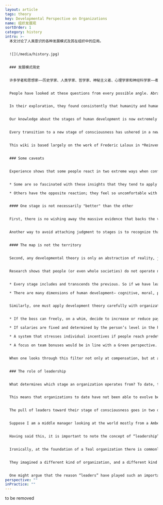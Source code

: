 ```yaml
---
layout: article
tags: theory
key: Developmental Perspective on Organizations
name: 组织发展观
sortOrder: 1
category: history
intro: >-
  本文讨论了人类意识的各种发展模式及其在组织中的应用。


  ![](/media/history.jpg)


  ### 发展模式简史


  许多学者和思想家——历史学家、人类学家、哲学家、神秘主义者、心理学家和神经科学家——都在探讨这样一个问题：*人类是如何从最早的人类意识形式进化到现代这种复杂意识的？*也有人探讨一个相关的问题：*我们今天的人类如何从出生时的相对简单的意识形式进化到成年的完全成熟？*


  People have looked at these questions from every possible angle. Abraham Maslow  looked at how human needs evolve along the human journey, from basic physiological needs to self-actualization. Others looked at development through the lenses of *worldviews* (Gebser, among others), *cognitive capacities* (Piaget), *values* (Graves), *moral development* (Kohlberg, Gilligan), *self-identity* (Loevinger), *spirituality* (Fowler), *leadership* (Cook-Greuter, Kegan, Torbert), and so on.


  In their exploration, they found consistently that humanity and human beings evolve in stages. They do not evolve in the way that trees grow, continuously, but rather by sudden transformations, like a caterpillar that becomes a butterfly, or a tadpole a frog.


  Our knowledge about the stages of human development is now extremely robust. Two thinkers in particular―Ken Wilber^\[For an easy introduction: Wilber, Ken. A brief history of everything. Boston: Shambhala Publications, 1996. For a more complete overview: Wilber, Ken. Integral Psychology. Boston: Shambhala Publications, 2000. ] and Jenny Wade^\[Wade, Jenny. Changes of Mind: A Holonomic Theory of the Evolution of Consciousness. Albany: State University of New York Press, 1996.]―have done substantial work comparing and contrasting all the major stage models and have discovered strong convergence. Each model might look at a particular side of the mountain (one looks at needs, another at cognition, for instance), but it seems to be the same mountain. While they often choose different names to refer to the stages or sometimes subdivide or regroup stages differently, the underlying phenomenon is the same - just like Fahrenheit and Celsius recognize, with different labels, that there is a point at which water freezes and another where it boils. This developmental view has been backed up by solid evidence from large pools of data; academics like Jane Loevinger, Susanne Cook-Greuter, Bill Torbert, and Robert Kegan have tested this stage theory with thousands and thousands of people in several cultures, in organizational and corporate settings, among others.^\[Laloux, Frederic (2014-02-09). Reinventing Organizations: A Guide to Creating Organizations Inspired by the Next Stage of Human Consciousness (Kindle Location 493-501). Nelson Parker. Kindle Edition.]


  Every transition to a new stage of consciousness has ushered in a new era in human history. At each juncture, everything changed: society (going from family bands to tribes to empires to nation states); the economy (from foraging to horticulture, agriculture, and industrialization); the power structures; the role of religion. One aspect hasn’t yet received much attention: with every new stage in human consciousness also came a breakthrough in our ability to collaborate, bringing about a new organizational model. Organizations as we know them today are simply the expression of our current worldview, our current stage of development. Every time that we, as a species, have changed the way we think about the world, we have come up with more powerful types of organizations.^\[Laloux, Frederic (2014-02-09). Reinventing Organizations: A Guide to Creating Organizations Inspired by the Next Stage of Human Consciousness (Kindle Locations 476-506). Nelson Parker. Kindle Edition.]


  This wiki is based largely on the work of Frederic Laloux in *Reinventing Organizations: A Guide to Creating Organizations Inspired by the Next Stage of Human Consciousness*. In his work, Laloux attempts to catalog the stages through which human organizational development has progressed. He portrays these stages in a way that borrows from many researchers, including those mentioned above, but particularly from the meta-analyses of Ken Wilber and Jenny Wade. As in Wilber’s *Integral Theory*, Laloux’s work and this wiki give colors as names to each stage of development. It should be noted that while the descriptions of stages here are generally compatible with *Integral Theory*, they may not always correspond exactly.


  ### Some caveats


  Experience shows that some people react in two extreme ways when confronted with this developmental theory.


  * Some are so fascinated with these insights that they tend to apply them haphazardly, oversimplifying reality to fit the model.

  * Others have the opposite reaction; they feel so uncomfortable with a model that could be used to label people and put them into different boxes that they reject the notion there is a developmental aspect to human evolution. They see the notion of such stages as elitist and implying that certain people are somehow better than others.


  #### One stage is not necessarily "better" than the other


  First, there is no wishing away the massive evidence that backs the view that human consciousness evolves in stages. The problem is not with the reality of the stages; it is with how we view the staircase. We get into trouble when we believe that later stages are “better” than earlier stages; a more helpful interpretation is that they are “more complex” ways of dealing with the world. For instance, a person operating from Pluralistic-Green can integrate people’s conflicting perspectives in a way that a person operating from Impulsive-Red most likely cannot. At the same time, every level has its own light and shadow, its own healthy and unhealthy expressions. Orange modernity, for instance, for all the life-enhancing advancements it has brought, has changed the planet in a way previous stages never could.


  Another way to avoid attaching judgment to stages is to recognize that each stage is well adapted to certain contexts. If we were caught in a civil war with thugs attacking our house, Impulsive-Red would be the most appropriate paradigm to think and act from to defend ourselves. On the other hand, in peaceful times in post-industrial societies, Red is not as functional as some of the later stages.^\[Laloux, Frederic (2014-02-09). Reinventing Organizations: A Guide to Creating Organizations Inspired by the Next Stage of Human Consciousness (Kindle Locations 996-1004). Nelson Parker. Kindle Edition.]


  #### The map is not the territory


  Second, any developmental theory is only an abstraction of reality, just like a geographical map is only a simplified depiction of a territory; it gives us distinctions that facilitate understanding of a complex underlying reality, but it cannot claim to offer a full portrayal of reality. The key is to hold these models as useful orientations that can help us get a richer appreciation of the extraordinary complexity of life.


  Research shows that people (or even whole societies) do not operate neatly from just one paradigm. Humans are wonderfully complex and cannot be reduced to a single stage:


  * Every stage includes and transcends the previous. So if we have learned to operate from, say, Achievement-Orange, we still have the ability, when appropriate, to react from Conformist-Amber or Impulsive-Red. Even the opposite is true to some extent: were we to be surrounded by people operating from a later stage, for example, Pluralistic-Green, we could temporarily display Green behaviors, even though we wouldn’t yet have integrated this stage.

  * There are many dimensions of human development— cognitive, moral, psychological, social, spiritual, and so on— and we don’t necessarily grow at the same pace in all of them. For example, we might have internalized Orange cognition and be running an innovative business, but on the spiritual side, we espouse an Amber Christian fundamentalist belief.^\[Laloux, Frederic (2014-02-09). Reinventing Organizations: A Guide to Creating Organizations Inspired by the Next Stage of Human Consciousness (Kindle Location 1009-1016). Nelson Parker. Kindle Edition.]


  Similarly, one must apply development theory carefully with organizations. Few, if any, organizations fall neatly into just one stage. But if we look at an organization’s structure, its practices, and its cultural elements, we can generally discern what worldview they stem from. Let’s take the topic of compensation to illustrate this:


  * If the boss can freely, on a whim, decide to increase or reduce pay, that would be consistent with the Red paradigm.

  * If salaries are fixed and determined by the person’s level in the hierarchy (or the person’s diploma), that sounds in line with an Amber perspective.

  * A system that stresses individual incentives if people reach predetermined targets probably stems from an Orange worldview.

  * A focus on team bonuses would be in line with a Green perspective.


  When one looks through this filter not only at compensation, but at all the structure, practices, and culture of an organization, one generally finds that they are not scattered randomly among the stages and colors, but cluster around a center of gravity, a stage that defines most practices of the organization.


  ### The role of leadership


  What determines which stage an organization operates from? To date, the answer has been - the stage through which its leadership tends to look at the world . Consciously or unconsciously, leaders put in place organizational structures, practices, and cultures that make sense to them, that correspond to their way of dealing with the world.


  This means that organizations to date have not been able to evolve beyond its leadership’s stage of development. The practice of defining a set of shared values and a mission statement provides a good illustration. Because this practice is in good currency, leaders in Orange Organizations increasingly feel obliged to have a task force come up with some values and a mission statement. But looking to values and mission statements to inform decisions only makes sense as of the Green paradigm. In Orange, the yardstick for decisions is success: Let’s go with what will deliver top- or bottom-line results. In Orange organization’s, leadership might pay lip service to the values; but when the rubber hits the road and leaders have to choose between profits and values, they will predictably go for the former. They cannot uphold a practice and a culture (in this case, a values-driven culture) that stems from a later stage of development.


  The pull of leaders toward their stage of consciousness goes in two directions: they can pull “back” practices from later stages (rendering them ineffective as in the previous example), but they can also exert a strong pull “forward.” The structure, practices, and culture they put in place can help employees adopt behaviors of more complex paradigms that they as individuals have not yet fully integrated.


  Suppose I am a middle manager looking at the world mostly from a Amber perspective. My natural style with my subordinates would be to interact in very hierarchical ways, telling them exactly what they need to do and how they need to do it. Now let’s say I work in a Green Organization, where my leaders urge me to empower employees that work for me. All around me I see other managers giving their subordinates lots of leeway. Twice a year, I receive 360-degree feedback, including from my direct reports, telling me how well I’m doing on empowerment (which can affect my bonus); every six months, I’m asked to sit down with my team and discuss how well we are doing in living company values (which include empowerment). Within such a strong context of Green culture and practices, I’m likely to espouse some Green management skills and behaviors. The context has pulled me up, leading me to operate in more complex ways than I would if left to my own devices. And just perhaps, over time, when I’m ready for it, the context will help me grow and genuinely integrate into that paradigm.^\[Laloux, Frederic (2014-02-09). Reinventing Organizations: A Guide to Creating Organizations Inspired by the Next Stage of Human Consciousness (Kindle Location 1068-1076). Nelson Parker. Kindle Edition.]


  Having said this, it is important to note the concept of “leadership” is different in Teal. While earlier stages of organizational development relied fundamentally on a hierarchical power structure, with someone clearly “in charge”, Teal rejects the notion of a fixed hierarchy. The Teal organization is self-organizing and self-managing.


  Ironically, at the foundation of a Teal organization there is commonly a strong leader who, sensing the potential, initiates the sharing of power: Jean-Francois Zobrist at FAVI, Chris Rufer at Morning Star, and Jos de Blok at Buurtzorg are good examples.


  They imagined a different kind of organization, and a different kind of leadership: a leadership that is distributed, emergent and unpredictable. Anyone can lead—subject to an advice process—based on opportunity, circumstance and/or imagination.


  One might argue that the reason “leaders” have played such an important role in Teal organizations to date is because these organizations (and we as a civilization) are making a transition from earlier stages reliant on the traditional type of leader. Perhaps in the not too distant future, Teal organizations will fully and truly emerge without assistance from a single or small group of enlightened individuals.
perspective: ""
inPractice: ""
---
```

to be removed